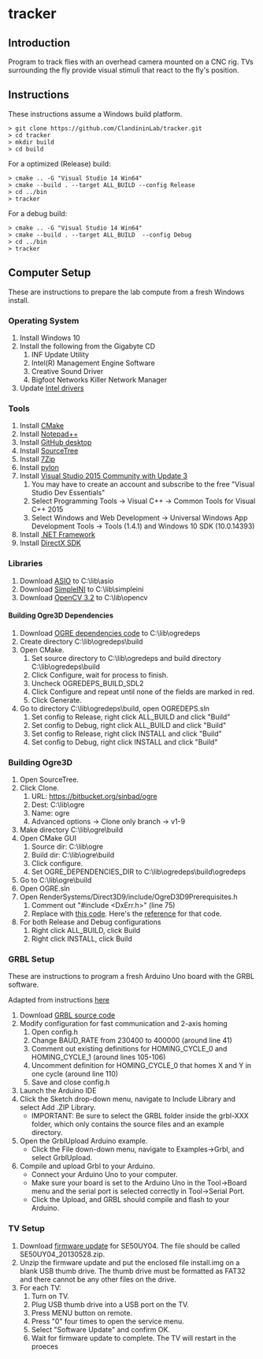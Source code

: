 # tracker

## Introduction

Program to track flies with an overhead camera mounted on a CNC rig.  TVs surrounding the fly provide visual stimuli that react to the fly's position.

## Instructions

These instructions assume a Windows build platform.

```
> git clone https://github.com/ClandininLab/tracker.git
> cd tracker
> mkdir build
> cd build
```
For a optimized (Release) build:
```
> cmake .. -G "Visual Studio 14 Win64"
> cmake --build . --target ALL_BUILD --config Release
> cd ../bin
> tracker
```

For a debug build:
```
> cmake .. -G "Visual Studio 14 Win64"
> cmake --build . --target ALL_BUILD  --config Debug
> cd ../bin
> tracker
```

## Computer Setup

These are instructions to prepare the lab compute from a fresh Windows install.

### Operating System

1. Install Windows 10
1. Install the following from the Gigabyte CD
    1. INF Update Utility
    1. Intel(R) Management Engine Software
    1. Creative Sound Driver
    1. Bigfoot Networks Killer Network Manager
1. Update [Intel drivers](http://www.intel.com/content/www/us/en/support/detect.html)

### Tools
1. Install [CMake](https://cmake.org/)
1. Install [Notepad++](https://notepad-plus-plus.org/)
1. Install [GitHub desktop](https://desktop.github.com/)
1. Install [SourceTree]()
1. Install [7Zip](http://www.7-zip.org/download.html)
1. Install [pylon](https://www.baslerweb.com/en/support/downloads/software-downloads/)
1. Install [Visual Studio 2015 Community with Update 3](https://my.visualstudio.com/downloads)
    1. You may have to create an account and subscribe to the free "Visual Studio Dev Essentials"
    1. Select Programming Tools -> Visual C++ -> Common Tools for Visual C++ 2015
    1. Select Windows and Web Development -> Universal Windows App Development Tools -> Tools (1.4.1) and Windows 10 SDK (10.0.14393)
1. Install [.NET Framework](https://www.microsoft.com/en-us/download/details.aspx?id=21)
1. Install [DirectX SDK](https://www.microsoft.com/en-us/download/confirmation.aspx?id=6812)

### Libraries

1. Download [ASIO](https://github.com/chriskohlhoff/asio) to C:\lib\asio
1. Download [SimpleINI](https://github.com/brofield/simpleini) to C:\lib\simpleini
1. Download [OpenCV 3.2](http://opencv.org/releases.html) to C:\lib\opencv
 
#### Building Ogre3D Dependencies
1. Download [OGRE dependencies code](https://bitbucket.org/cabalistic/ogredeps/downloads/) to C:\lib\ogredeps
1. Create directory C:\lib\ogredeps\build
2. Open CMake.
    1. Set source directory to C:\lib\ogredeps and build directory C:\lib\ogredeps\build
    3. Click Configure, wait for process to finish.  
    4. Uncheck OGREDEPS_BUILD_SDL2
    5. Click Configure and repeat until none of the fields are marked in red.
    4. Click Generate.
5. Go to directory C:\lib\ogredeps\build, open OGREDEPS.sln
    1. Set config to Release, right click ALL_BUILD and click "Build"
    2. Set config to Debug, right click ALL_BUILD and click "Build"
    3. Set config to Release, right click INSTALL and click "Build"
    4. Set config to Debug, right click INSTALL and click "Build"
 
### Building Ogre3D

1. Open SourceTree.
1. Click Clone.
    1. URL: https://bitbucket.org/sinbad/ogre
    1. Dest: C:\lib\ogre
    1. Name: ogre
    1. Advanced options -> Clone only branch -> v1-9
1. Make directory C:\lib\ogre\build
1. Open CMake GUI
    1. Source dir: C:\lib\ogre
    1. Build dir: C:\lib\ogre\build
    1. Click configure.
    1. Set OGRE_DEPENDENCIES_DIR to C:\lib\ogredeps\build\ogredeps
1. Go to C:\lib\ogre\build
1. Open OGRE.sln
1. Open RenderSystems/Direct3D9/include/OgreD3D9Prerequisites.h
    1. Comment out "#include <DxErr.h>" (line 75)
    1. Replace with [this code](https://pastebin.com/V5fzrZt7).  Here's the [reference](http://www.aupcgroup.com/blog/index.php?/archives/9-Building-Ogre3D-with-Microsoft-Visual-C++-14.0-Visual-Studio-Community-2015.html) for that code.
1. For both Release and Debug configurations
    1. Right click ALL_BUILD, click Build
    1. Right click INSTALL, click Build

### GRBL Setup

These are instructions to program a fresh Arduino Uno board with the GRBL software.

Adapted from instructions [here](https://github.com/gnea/grbl/wiki/Compiling-Grbl)

1. Download [GRBL source code](https://github.com/gnea/grbl)
2. Modify configuration for fast communication and 2-axis homing
    1. Open config.h
    2. Change BAUD_RATE from 230400 to 400000 (around line 41)
    3. Comment out existing definitions for HOMING_CYCLE_0 and HOMING_CYCLE_1 (around lines 105-106)
    4. Uncomment definition for HOMING_CYCLE_0 that homes X and Y in one cycle (around line 110)
    5. Save and close config.h
3. Launch the Arduino IDE
4. Click the Sketch drop-down menu, navigate to Include Library and select Add .ZIP Library.
    * IMPORTANT: Be sure to select the GRBL folder inside the grbl-XXX folder, which only contains the source files and an example directory.
5. Open the GrblUpload Arduino example.
    * Click the File down-down menu, navigate to Examples->Grbl, and select GrblUpload.
6. Compile and upload Grbl to your Arduino.
    * Connect your Arduino Uno to your computer.
    * Make sure your board is set to the Arduino Uno in the Tool->Board menu and the serial port is selected correctly in Tool->Serial Port.
    * Click the Upload, and GRBL should compile and flash to your Arduino.
    
### TV Setup

1. Download [firmware update](http://seikidigital.com.au/support/downloads.php) for SE50UY04.  The file should be called SE50UY04_20130528.zip.
1. Unzip the firmware update and put the enclosed file install.img on a blank USB thumb drive.  The thumb drive must be formatted as FAT32 and there cannot be any other files on the drive.
2. For each TV:
    1. Turn on TV.
    1. Plug USB thumb drive into a USB port on the TV.
    2. Press MENU button on remote.
    2. Press "0" four times to open the service menu.
    2. Select "Software Update" and confirm OK.
    2. Wait for firmware update to complete.  The TV will restart in the proeces
